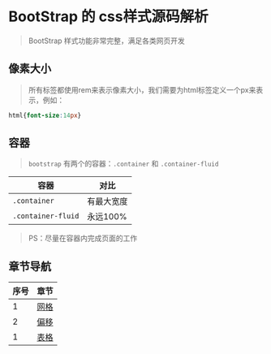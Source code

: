 # BootStrap 的 css样式源码解析

> BootStrap 样式功能非常完整，满足各类网页开发

## 像素大小

> 所有标签都使用rem来表示像素大小，我们需要为html标签定义一个px来表示，例如：

```css
html{font-size:14px}
```

## 容器

> `bootstrap` 有两个的容器：`.container` 和 `.container-fluid`

| 容器                 | 对比     |
| ------------------ | ------ |
| `.container`       | 有最大宽度  |
| `.container-fluid` | 永远100% |

> PS：尽量在容器内完成页面的工作

## 章节导航

| 序号  | 章节            |
| --- | ------------- |
| 1   | [网格](./网格.md) |
| 2   | [偏移](./偏移.md) |
| 1   | [表格](./表格.md) |
